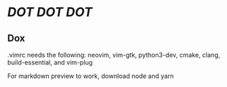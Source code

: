 # *DOT* *DOT* *DOT*

## Dox
.vimrc needs the following: neovim, vim-gtk, python3-dev, cmake, clang, build-essential, and vim-plug

For markdown preview to work, download node and yarn
